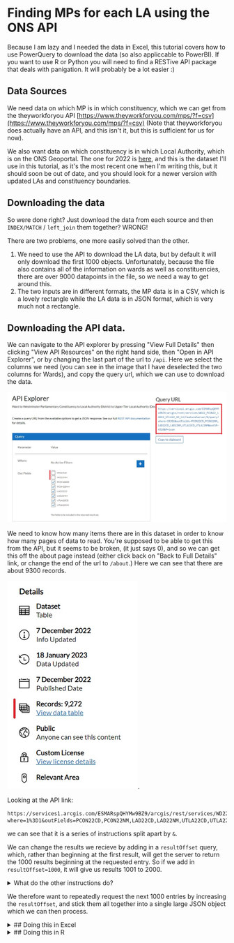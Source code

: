 # Finding MPs for each LA using the ONS API

Because I am lazy and I needed the data in Excel, this tutorial covers how to use PowerQuery to download the data (so also appliccable to PowerBI). If you want to use R or Python you will need to find a RESTive API package that deals with panigation. It will probably be a lot easier :)

## Data Sources

We need data on which MP is in which constituency, which we can get from the theyworkforyou API [https://www.theyworkforyou.com/mps/?f=csv](https://www.theyworkforyou.com/mps/?f=csv) (Note that theyworkforyou does actually have an API, and this isn't it, but this is sufficient for us for now).

We also want data on which constituency is in which Local Authority, which is on the ONS Geoportal. The one for 2022 is [here](https://geoportal.statistics.gov.uk/datasets/ons::ward-to-westminster-parliamentary-constituency-to-local-authority-district-to-upper-tier-local-authority-december-2022-lookup-in-the-united-kingdom/about), and this is the dataset I'll use in this tutorial, as it's the most recent one when I'm writing this, but it should soon be out of date, and you should look for a newer version with updated LAs and constituency boundaries.

## Downloading the data

So were done right? Just download the data from each source and then `INDEX/MATCH` / `left_join` them together? WRONG!

There are two problems, one more easily solved than the other.

1. We need to use the API to download the LA data, but by default it will only download the first 1000 objects. Unfortunately, because the file also contains all of the information on wards as well as constituencies, there are over 9000 datapoints in the file, so we need a way to get around this.
1. The two inputs are in different formats, the MP data is in a CSV, which is a lovely rectangle while the LA data is in JSON format, which is very much not a rectangle. 

## Downloading the API data.

We can navigate to the API explorer by pressing "View Full Details" then clicking "View API Resources" on the right hand side, then "Open in API Explorer", or by changing the last part of the url to `/api`. Here we select the columns we need (you can see in the image that I have deselected the two columns for Wards), and copy the query url, which we can use to download the data. 

![The API exporer page, with the api url highlighted](./img/la_mp_tut_api_explorer.jpg)

We need to know how many items there are in this dataset in order to know how many pages of data to read. You're supposed to be able to get this from the API, but it seems to be broken, (it just says 0), and so we can get this off the about page instead (either click back on "Back to Full Details" link, or change the end of the url to `/about`.) Here we can see that there are about 9300 records. 

![The details tab for the data shows that there are 9,272 records](./img/la_mp_tut_api_num_records.jpg).

Looking at the API link: 
```
https://services1.arcgis.com/ESMARspQHYMw9BZ9/arcgis/rest/services/WD22_PCON22_LAD22_UTLA22_UK_LU/FeatureServer/0/query?where=1%3D1&outFields=PCON22CD,PCON22NM,LAD22CD,LAD22NM,UTLA22CD,UTLA22NM&outSR=4326&f=json
```

we can see that it is a series of instructions split apart by `&`. 

We can change the results we recieve by adding in a `resultOffset` query, which, rather than beginning at the first result, will get the server to return the 1000 results beginning at the requested entry. So if we add in `resultOffset=1000`, it will give us results 1001 to 2000. 

<details>
    <summary>What do the other instructions do?</summary>

 - `**where**=1%3D1` would allow us to run SQL style `WHERE` commands on the data, e.g. only select rows where `population > 10000` for example. Here we select all of the rows, and so we have `where=1=1` (with `=` encoded as `%3D`)

 - `outfields=...` List of fields to output

 - `outSR=4326` This means nothing for our data, but if we had requested map data (which is what the API is nominally for), it would change the spatial reference of the map.

 - `f=json` output as JSON. Sadly this is actually the most readable of the options for us. 

 You can learn more about the query options on the [arcgis website](https://developers.arcgis.com/rest/services-reference/enterprise/query-feature-service-layer-.htm)
</details>

We therefore want to repeatedly request the next 1000 entries by increasing the `resultOffset`, and stick them all together into a single large JSON object which we can then process. 

<details>
    <summary>
## Doing this in Excel
    </summary>

In Excel/PowerBI we can do this using PowerQuery. Again, there are better ways to do this in R and Python. 

In the Data tab, select "Get Data" and then "From Other Sources" and "From Web" (or use the little icon) ![Excel get data from web icon](./img/la_mp_tut_from_web_icon.jpg). Paste the URL in the box and press OK, which will open up PowerQuery.

Here we disregard all of the buttons trying to help us, and open the Advanced Editor.

![Image showing the location of the Advanced Editor button in Powerquery](./img/la_mp_tut_pq_advanced_editor.jpg)

We can then replace the code in the box (which will only download one page), with some to download all of the pages:

``` M
let
    BaseURL = "https://services1.arcgis.com/ESMARspQHYMw9BZ9/arcgis/rest/services/WD22_PCON22_LAD22_UTLA22_UK_LU/FeatureServer/0/query?where=1%3D1&outFields=PCON22CD,PCON22NM,LAD22CD,LAD22NM,UTLA22CD,UTLA22NM&outSR=4326&f=json", //Change this URL to your own
    EntitiesPerPage = 1000, // This is fixed by the server
    MaxEntities = 10000, // This is a little over-cautious, but will hopefully not need to be changed if they add more wards

    GetPage = (Index) => // This function gets the page
        let Skip = "&resultOffset=" &Text.From(Index * EntitiesPerPage),
            Url = BaseURL & Skip,
            Json = Json.Document(Web.Contents(Url)),
            Value = Json[features] // Each JSON record holds a lot of data, but we only want the "features"
        in Value,

    PageCount = Number.RoundUp(MaxEntities/EntitiesPerPage), // Work out how many pages are needed
    PageIndicies = { 0 .. PageCount - 1}, // Make a list with each page number in it
    Pages = List.Transform(PageIndicies, each GetPage(_)), // For each page number, replace the number with the actual page from the server
    Entities = List.Union(Pages), // Combine the pages together
    Table = Table.FromList(Entities, Splitter.SplitByNothing(), null, null, ExtraValues.Error) // Convert the list into a PQ table
in
    Table
```

Pressing "Done" should cause a little loading, and then a column full of records will appear. Each record contains a list of attributes, which contain the data that we want, so we need to expand the column, into `Column1.attributes`:

![Image showing the location of the Expand Column button](./img/la_mp_tut_pq_initial_column.jpg)

 and then expand the column of attributes to get all of the columns. Deselect the "Use original column name as prefix", as this only muddies up the names, with no benefit to us here. 

 [!Image showing Column Expansion menu](./img/la_mp_tut_pq_second_column.jpg).

 We still have too many columns though, as each constituency shows up once for each ward. Select the first four columns by licking the first column heading, and shift-clicking the fourth (this should select the columns with the ONS codes and names of the constituencies and Lower tier LAs). Then in the "Home" tab select "Remove Rows" and "Remove Duplicates".

 (We need to select the first four columns rather than just the one for constituences because some constituencies are in more than one LA).

 Pressing "Close and Load" will then import the data into Excel.

 ## Downloading the MP data

 This is much simpler. Here we use the same get data from web feature in Excel ![Excel get data from web icon](./img/la_mp_tut_from_web_icon.jpg), and this time use the direct link to the csv from theyworkforyou [https://www.theyworkforyou.com/mps/?f=csv](https://www.theyworkforyou.com/mps/?f=csv), however this time the default settings work fine, and we can simply import the sheet. 

 To make our life a bit easier, we can rename this query (probably called `f=csv`) by going to "Queries & Connections" in the "Data" tab, right-clicking the query, and renaming it (I called it `)

 ## Matching the data

 Luckily for us, the column `PCON22NM` (possibly with a different year number if you used different data), uses exactly the same names as the `Constituency` column in the theyworkforyou data, and so now you CAN simply `INDEX/MATCH` them. If you want to quickly add them to the right of the data from the API, you can use the array forumula

 ```
 =XLOOKUP([@PCON22NM],mp_constituencies[Constituency],mp_constituencies[First name],"-",0)
 ```
 in I2,
 ```
 =XLOOKUP([@PCON22NM],mp_constituencies[Constituency],mp_constituencies[Last name],"-",0)
 ```
 in J2 and 
```
=XLOOKUP([@PCON22NM],mp_constituencies[Constituency],mp_constituencies[Party],"-",0)
```
in K2. 

(Yes it's not `INDEX/MATCH` and it doesn't work in old versions of Excel, but it'll do.)

Now you have a nice rectangle of all of the MPs and which LA they're in. You can update it at any time by going to the "Data" tab and pressing "Refresh All".
</details>

<details>
<summary>
## Doing this in R
</summary>

There is a sample script for doing this [here](./sample%20code/R/getmps.R). 

We're going to use the `httr` and `jsonlite` packages to download the data. Unfortunately, R doesn't have a standard method of reading JSON (and thus APIs), and different packages handle JSON quite in incompatible ways. Just be aware that if you're using another JSON parser (say `rjson` or `tidyjson`), they can behave quite differently.

`httr` allows us to separate the query part of the API (everything after `?`) into a list and manipulate it separately, and so we can define our urls and queries at the top (remember to change out the arcgis link if there is a new one)

``` R
mp_data_loc <- "https://www.theyworkforyou.com/mps/?f=csv"
la_data_loc <- "https://services1.arcgis.com/ESMARspQHYMw9BZ9/arcgis/rest/services/WD22_PCON22_LAD22_UTLA22_UK_LU/FeatureServer/0/query"
la_data_query <- list(where = "1=1",
                    outFields = "PCON22CD,PCON22NM,LAD22CD,LAD22NM,UTLA22CD,UTLA22NM",
                    outSR = "4326",
                    f = "json")
```

Reading the MP data is simple, and can just be done using `read.csv` on the link. There are two columns we don't want though, the `Person ID` and the `URI` and so we can remove them. 

``` R
mp_list <- subset(read.csv(mp_data_loc), select = -c(Person.ID, URI))
```

For the LA data, we can use `httr` to gain a single page of results with `GET`. `res <- GET(la_data_loc, la_dataquery)` will get the first 1000 lines, however if you try to read it (using `res$content`) you will just get a load of numbers. The result is returned as raw data, and so we need to convert it to strings using `rawToChar(res)`. We can then use `jsonlite` to convert the JSON string to a dataframe. 

JSON is not a rectangular data structure (it's a tree, like XML), and so we need to flatten it in order to get it to work properly in a dataframe. Luckily the data here is already basically a rectangle, and so we can just use `fromJSON`'s `flatten = TRUE` argument, however with more complex datasets there can be quite a lot of wrangling. Even here, we still only want the `features` of the data (the rest is used when dealing with map data from this API, but we don't have that here luckily. More generally you will need to look at the JSON coming out of your API to work out where the data you want is. If it's not confidential, tools like [JSONviewer](https://jsonviewer.stack.hu/) can really help with this). 

We can get a page of results back starting at result `x` with the function

``` R
get_starting_at_x <- function(x, url, query) {
    query_with_offset <- c(query, list(resultOffset = as.character(x)))
    res <- GET(url, query = query_with_offset)
    # each JSON record holds a lot of data, but we only want the "features"
    features <- fromJSON(rawToChar(res$content), flatten = TRUE)$features
    return(features)
}
```

Notice that the first argument is the starting result number. This is because we're going to be repeatedly calling this function with different starting numbers, and we can use `lapply` to do this if the variable we want to change is the first argument.

We want to call the function with `x` being every multiple of 1000 between 0 and 9000, and so we can generate this list using `(seq_len(10) - 1) * 1000` (sequences in R always betwen at 1, so we subtract 1 from every term in the sequence to get what we want). To get a more general function, we can define `entities_per_page` and `max_entities` at the top, and then we get `(seq_len(max_entities / entities_per_page) - 1) * 1000`.

We want to run `get_starting_at_x` for every entry in our sequence, and this is what `lapply(list, f)` is for. It takes every item in the list, and runs the function `f` with that item as the first argument. Then it returns a list with the corresponding outputs of `f` for every item in the original list.

Our function takes two more arguments, `url` and `query`, but we can put them after the function and they will be added in every time. (They won't be stepped through though. For that we would need to use `mapply` or `purr::pmap`). 

``` R
entities_per_page <- 1000
max_entities <- 10000

lapply(
    seq_len(max_entities / entities_per_page) - 1) * 1000,
    get_starting_at_x,
    url = la_data_loc,
    query = la_data_query
    )
)
```
This gives us a list of dataframes, one for each page. Because they all have the same columns in, we can combine them together using `rbind`. Unfortunately `rbind` doesn't like its arguments to be in a list, but we can fix this by using `do.call()`. This is a very base R approach, and in tidyverse, `do.call("rbind", )` has been replaced by `bind_rows()`.

Looking at the data, many of the rows appear multiple times. This is because the data is actually by ward, we simply didn't ask the API for the ward columns. We only want unique, rows, and thus we can use `unique()` to remove repeats, giving us

``` R
entities_per_page <- 1000
max_entities <- 10000

local_authorities_const <- unique(
    do.call("rbind" 
        lapply( 
            (seq_len(max_entities / entities_per_page) - 1) * 1000,
            get_starting_at_x,
            url = la_data_loc,
            query = la_data_query
        )
    )
)
```

This is good, but because of the JSON flattening, every columnname starts with "attributes.". Rather than doing anything complicated, we can simply remove the first 11 characters of every name (`substr` requires that you have an end to the section of string you want to cut out, so we set it to a figure much longer than all of the strings to ensure that it doesn't remove anything unwanted.)

``` R
names(local_authorities_const) <- substr(names(local_authorities_const), 12, 1000)>
```

Lastly we want to join our local authorities data to the mp data. Here we use the base R function `merge`, but the tidyverse function `left_join` does the same thing in a more predictable manner if you are using tidyverse.

``` R
la_with_mp <- merge(local_authorities_const,
                mp_list,
                all.x = TRUE,
                by.x = "PCON22NM",
                by.y = "Constituency")
```

(Here `all.x = TRUE` is what makes it a left join. The default for `merge` is an inner join, which is rarely what you want)

</details>